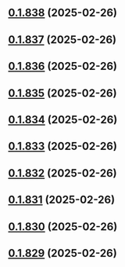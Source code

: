 ## [0.1.838](https://github.com/binary-braids/terraform-oracle/compare/v0.1.837...v0.1.838) (2025-02-26)



## [0.1.837](https://github.com/binary-braids/terraform-oracle/compare/v0.1.836...v0.1.837) (2025-02-26)



## [0.1.836](https://github.com/binary-braids/terraform-oracle/compare/v0.1.835...v0.1.836) (2025-02-26)



## [0.1.835](https://github.com/binary-braids/terraform-oracle/compare/v0.1.834...v0.1.835) (2025-02-26)



## [0.1.834](https://github.com/binary-braids/terraform-oracle/compare/v0.1.833...v0.1.834) (2025-02-26)



## [0.1.833](https://github.com/binary-braids/terraform-oracle/compare/v0.1.832...v0.1.833) (2025-02-26)



## [0.1.832](https://github.com/binary-braids/terraform-oracle/compare/v0.1.831...v0.1.832) (2025-02-26)



## [0.1.831](https://github.com/binary-braids/terraform-oracle/compare/v0.1.830...v0.1.831) (2025-02-26)



## [0.1.830](https://github.com/binary-braids/terraform-oracle/compare/v0.1.829...v0.1.830) (2025-02-26)



## [0.1.829](https://github.com/binary-braids/terraform-oracle/compare/v0.1.828...v0.1.829) (2025-02-26)



